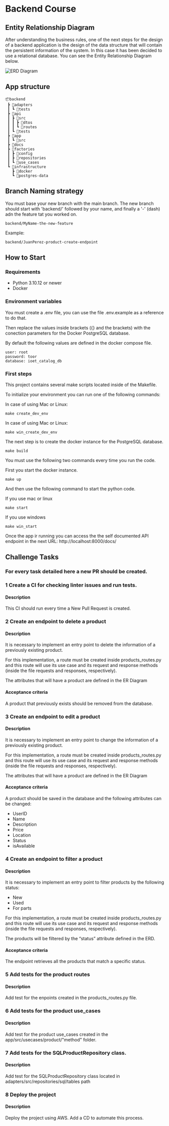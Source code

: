 # Backend Course

## Entity Relationship Diagram

After understanding the business rules, one of the next steps for the design of a backend application is the design of the data structure that will contain the persistent information of the system. In this case it has been decided to use a relational database. You can see the Entity Relationship Diagram below.

![ERD Diagram](./docs/db/ERD.png)

## App structure

```Txt
📦backend
 ┣ 📂adapters
 ┃ ┗ 📂tests
 ┣ 📂api
 ┃ ┣ 📂src
 ┃ ┃ ┣ 📂dtos
 ┃ ┃ ┗ 📂routes
 ┃ ┗ 📂tests
 ┣ 📂app
 ┃ ┗ 📂src
 ┣ 📂docs
 ┣ 📂factories
 ┃ ┣ 📂config
 ┃ ┣ 📂repositories
 ┃ ┗ 📂use_cases
 ┗ 📂infrastructure
   ┣ 📂docker
   ┗ 📂postgres-data
```

## Branch Naming strategy

You must base your new branch with the main branch. The new branch should start with 'backend/' followed by your name, and finally a '-' (dash) adn the feature tat you worked on.
```
backend/MyName-the-new-feature
```
Example:
```
backend/JuanPerez-product-create-endpoint
```

## How to Start
### Requirements
* Python 3.10.12 or newer
* Docker

### Environment variables
You must create a .env file, you can use the file .env.example as a reference to do that.

Then replace the values inside brackets ({} and the brackets) with the conection parameters for the Docker PostgreSQL database.

By default the following values are defined in the docker compose file.
```
user: root
password: toor
database: ioet_catalog_db
```

### First steps

This project contains several make scripts located inside of the Makefile.

To initialize your environment you can run one of the following commands:

In case of using Mac or Linux:
```
make create_dev_env
```

In case of using Mac or Linux:
```
make win_create_dev_env
```

The next step is to create the docker instance for the PostgreSQL database.
```
make build
```

You must use the following two commands every time you run the code.

First you start the docker instance.
```
make up
```

And then use the following command to start the python code.

If you use mac or linux
```
make start
```

If you use windows
```
make win_start
```

Once the app ir running you can access the the self documented API endpoint in the next URL: http://localhost:8000/docs/


## Challenge Tasks

### For every task detailed here a new PR should be created.

### 1 Create a CI for checking linter issues and run tests.

#### Description
This CI should run every time a New Pull Request is created.

### 2 Create an endpoint to delete a product

#### Description

It is necessary to implement an entry point to delete the information of a previously existing product.

For this implementation, a route must be created inside products_routes.py and this route will use its use case and its request and response methods (inside the file requests and responses, respectively).

The attributes that will have a product are defined in the ER Diagram

#### Acceptance criteria

A product that previously exists should be removed from the database.

### 3 Create an endpoint to edit a product

#### Description

It is necessary to implement an entry point to change the information of a previously existing product.

For this implementation, a route must be created inside products_routes.py and this route will use its use case and its request and response methods (inside the file requests and responses, respectively).

The attributes that will have a product are defined in the ER Diagram

#### Acceptance criteria

A product should be saved in the database and the following attributes can be changed:

- UserID
- Name
- Description
- Price
- Location
- Status
- isAvailable

### 4 Create an endpoint to filter a product

#### Description

It is necessary to implement an entry point to filter products by the following status:

- New
- Used
- For parts

For this implementation, a route must be created inside products_routes.py and this route will use its use case and its request and response methods (inside the file requests and responses, respectively).

The products will be filtered by the “status” attribute defined in the ERD.

#### Acceptance criteria

The endpoint retrieves all the products that match a specific status.

### 5 Add tests for the product routes

#### Description

Add test for the enpoints created in the products_routes.py file.

### 6 Add tests for the product use_cases

#### Description

Add test for the product use_cases created in the app/src/usecases/product/"method" folder.

### 7 Add tests for the SQLProductRepository class.

#### Description

Add test for the SQLProductRepository class located in adapters/src/repositories/sql/tables path

### 8 Deploy the project

#### Description

Deploy the project using AWS. Add a CD to automate this process.
